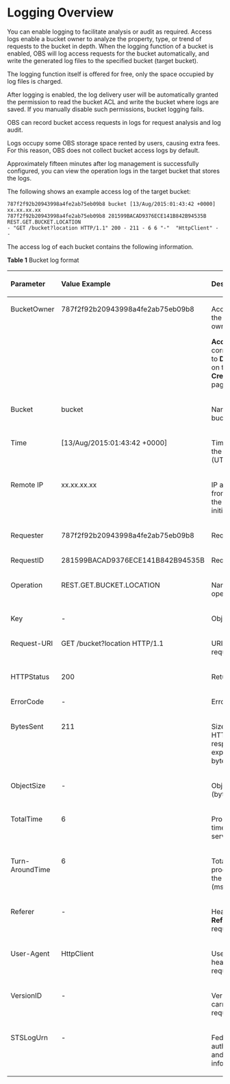 # Logging Overview<a name="obs_03_0431"></a>

You can enable logging to facilitate analysis or audit as required. Access logs enable a bucket owner to analyze the property, type, or trend of requests to the bucket in depth. When the logging function of a bucket is enabled, OBS will log access requests for the bucket automatically, and write the generated log files to the specified bucket \(target bucket\).

The logging function itself is offered for free, only the space occupied by log files is charged.

After logging is enabled, the log delivery user will be automatically granted the permission to read the bucket ACL and write the bucket where logs are saved. If you manually disable such permissions, bucket logging fails.

OBS can record bucket access requests in logs for request analysis and log audit.

Logs occupy some OBS storage space rented by users, causing extra fees. For this reason, OBS does not collect bucket access logs by default.

Approximately fifteen minutes after log management is successfully configured, you can view the operation logs in the target bucket that stores the logs.

The following shows an example access log of the target bucket:

```
787f2f92b20943998a4fe2ab75eb09b8 bucket [13/Aug/2015:01:43:42 +0000] xx.xx.xx.xx 
787f2f92b20943998a4fe2ab75eb09b8 281599BACAD9376ECE141B842B94535B  REST.GET.BUCKET.LOCATION 
- "GET /bucket?location HTTP/1.1" 200 - 211 - 6 6 "-"  "HttpClient" - -
```

The access log of each bucket contains the following information.

**Table  1**  Bucket log format

<a name="en-us_topic_0045853553_table131214386116"></a>
<table><thead align="left"><tr id="en-us_topic_0045853553_row91211438610"><th class="cellrowborder" valign="top" width="30%" id="mcps1.2.4.1.1"><p id="en-us_topic_0045853553_p171215388116"><a name="en-us_topic_0045853553_p171215388116"></a><a name="en-us_topic_0045853553_p171215388116"></a><strong id="en-us_topic_0045853553_b5199335294"><a name="en-us_topic_0045853553_b5199335294"></a><a name="en-us_topic_0045853553_b5199335294"></a>Parameter</strong></p>
</th>
<th class="cellrowborder" valign="top" width="44%" id="mcps1.2.4.1.2"><p id="en-us_topic_0045853553_p41212381016"><a name="en-us_topic_0045853553_p41212381016"></a><a name="en-us_topic_0045853553_p41212381016"></a><strong id="en-us_topic_0045853553_b1026099112911"><a name="en-us_topic_0045853553_b1026099112911"></a><a name="en-us_topic_0045853553_b1026099112911"></a>Value Example</strong></p>
</th>
<th class="cellrowborder" valign="top" width="26%" id="mcps1.2.4.1.3"><p id="en-us_topic_0045853553_p812114386117"><a name="en-us_topic_0045853553_p812114386117"></a><a name="en-us_topic_0045853553_p812114386117"></a><strong id="en-us_topic_0045853553_b5762121572918"><a name="en-us_topic_0045853553_b5762121572918"></a><a name="en-us_topic_0045853553_b5762121572918"></a>Description</strong></p>
</th>
</tr>
</thead>
<tbody><tr id="en-us_topic_0045853553_row1812118381315"><td class="cellrowborder" valign="top" width="30%" headers="mcps1.2.4.1.1 "><p id="en-us_topic_0045853553_p317119161311"><a name="en-us_topic_0045853553_p317119161311"></a><a name="en-us_topic_0045853553_p317119161311"></a>BucketOwner</p>
</td>
<td class="cellrowborder" valign="top" width="44%" headers="mcps1.2.4.1.2 "><p id="en-us_topic_0045853553_p11713161731"><a name="en-us_topic_0045853553_p11713161731"></a><a name="en-us_topic_0045853553_p11713161731"></a>787f2f92b20943998a4fe2ab75eb09b8</p>
</td>
<td class="cellrowborder" valign="top" width="26%" headers="mcps1.2.4.1.3 "><p id="en-us_topic_0045853553_p1317111168312"><a name="en-us_topic_0045853553_p1317111168312"></a><a name="en-us_topic_0045853553_p1317111168312"></a>Account ID of the bucket owner</p>
<p id="en-us_topic_0045853553_p16250135004910"><a name="en-us_topic_0045853553_p16250135004910"></a><a name="en-us_topic_0045853553_p16250135004910"></a><strong id="en-us_topic_0045853553_b575518588313"><a name="en-us_topic_0045853553_b575518588313"></a><a name="en-us_topic_0045853553_b575518588313"></a>Account ID</strong> corresponds to <strong id="en-us_topic_0045853553_b41318815412"><a name="en-us_topic_0045853553_b41318815412"></a><a name="en-us_topic_0045853553_b41318815412"></a>Domain ID</strong> on the <strong id="en-us_topic_0045853553_b1397315101441"><a name="en-us_topic_0045853553_b1397315101441"></a><a name="en-us_topic_0045853553_b1397315101441"></a>My Credential</strong> page.</p>
</td>
</tr>
<tr id="en-us_topic_0045853553_row512113386112"><td class="cellrowborder" valign="top" width="30%" headers="mcps1.2.4.1.1 "><p id="en-us_topic_0045853553_p1717113165312"><a name="en-us_topic_0045853553_p1717113165312"></a><a name="en-us_topic_0045853553_p1717113165312"></a>Bucket</p>
</td>
<td class="cellrowborder" valign="top" width="44%" headers="mcps1.2.4.1.2 "><p id="en-us_topic_0045853553_p3171216839"><a name="en-us_topic_0045853553_p3171216839"></a><a name="en-us_topic_0045853553_p3171216839"></a>bucket</p>
</td>
<td class="cellrowborder" valign="top" width="26%" headers="mcps1.2.4.1.3 "><p id="en-us_topic_0045853553_p21714168313"><a name="en-us_topic_0045853553_p21714168313"></a><a name="en-us_topic_0045853553_p21714168313"></a>Name of the bucket</p>
</td>
</tr>
<tr id="en-us_topic_0045853553_row161211438717"><td class="cellrowborder" valign="top" width="30%" headers="mcps1.2.4.1.1 "><p id="en-us_topic_0045853553_p141718161331"><a name="en-us_topic_0045853553_p141718161331"></a><a name="en-us_topic_0045853553_p141718161331"></a>Time</p>
</td>
<td class="cellrowborder" valign="top" width="44%" headers="mcps1.2.4.1.2 "><p id="en-us_topic_0045853553_p1217121611311"><a name="en-us_topic_0045853553_p1217121611311"></a><a name="en-us_topic_0045853553_p1217121611311"></a>[13/Aug/2015:01:43:42 +0000]</p>
</td>
<td class="cellrowborder" valign="top" width="26%" headers="mcps1.2.4.1.3 "><p id="en-us_topic_0045853553_p7171316031"><a name="en-us_topic_0045853553_p7171316031"></a><a name="en-us_topic_0045853553_p7171316031"></a>Timestamp of the request (UTC)</p>
</td>
</tr>
<tr id="en-us_topic_0045853553_row71212387114"><td class="cellrowborder" valign="top" width="30%" headers="mcps1.2.4.1.1 "><p id="en-us_topic_0045853553_p517112168319"><a name="en-us_topic_0045853553_p517112168319"></a><a name="en-us_topic_0045853553_p517112168319"></a>Remote IP</p>
</td>
<td class="cellrowborder" valign="top" width="44%" headers="mcps1.2.4.1.2 "><p id="en-us_topic_0045853553_p11171121618320"><a name="en-us_topic_0045853553_p11171121618320"></a><a name="en-us_topic_0045853553_p11171121618320"></a>xx.xx.xx.xx</p>
</td>
<td class="cellrowborder" valign="top" width="26%" headers="mcps1.2.4.1.3 "><p id="en-us_topic_0045853553_p317121610316"><a name="en-us_topic_0045853553_p317121610316"></a><a name="en-us_topic_0045853553_p317121610316"></a>IP address from where the request is initiated</p>
</td>
</tr>
<tr id="en-us_topic_0045853553_row412120385118"><td class="cellrowborder" valign="top" width="30%" headers="mcps1.2.4.1.1 "><p id="en-us_topic_0045853553_p1617116161139"><a name="en-us_topic_0045853553_p1617116161139"></a><a name="en-us_topic_0045853553_p1617116161139"></a>Requester</p>
</td>
<td class="cellrowborder" valign="top" width="44%" headers="mcps1.2.4.1.2 "><p id="en-us_topic_0045853553_p4171141618312"><a name="en-us_topic_0045853553_p4171141618312"></a><a name="en-us_topic_0045853553_p4171141618312"></a>787f2f92b20943998a4fe2ab75eb09b8</p>
</td>
<td class="cellrowborder" valign="top" width="26%" headers="mcps1.2.4.1.3 "><p id="en-us_topic_0045853553_p121711816833"><a name="en-us_topic_0045853553_p121711816833"></a><a name="en-us_topic_0045853553_p121711816833"></a>Requester ID</p>
</td>
</tr>
<tr id="en-us_topic_0045853553_row1012119381212"><td class="cellrowborder" valign="top" width="30%" headers="mcps1.2.4.1.1 "><p id="en-us_topic_0045853553_p17171181616312"><a name="en-us_topic_0045853553_p17171181616312"></a><a name="en-us_topic_0045853553_p17171181616312"></a>RequestID</p>
</td>
<td class="cellrowborder" valign="top" width="44%" headers="mcps1.2.4.1.2 "><p id="en-us_topic_0045853553_p91713161734"><a name="en-us_topic_0045853553_p91713161734"></a><a name="en-us_topic_0045853553_p91713161734"></a>281599BACAD9376ECE141B842B94535B</p>
</td>
<td class="cellrowborder" valign="top" width="26%" headers="mcps1.2.4.1.3 "><p id="en-us_topic_0045853553_p8171121615316"><a name="en-us_topic_0045853553_p8171121615316"></a><a name="en-us_topic_0045853553_p8171121615316"></a>Request ID</p>
</td>
</tr>
<tr id="en-us_topic_0045853553_row0121538319"><td class="cellrowborder" valign="top" width="30%" headers="mcps1.2.4.1.1 "><p id="en-us_topic_0045853553_p15171316734"><a name="en-us_topic_0045853553_p15171316734"></a><a name="en-us_topic_0045853553_p15171316734"></a>Operation</p>
</td>
<td class="cellrowborder" valign="top" width="44%" headers="mcps1.2.4.1.2 "><p id="en-us_topic_0045853553_p217121618311"><a name="en-us_topic_0045853553_p217121618311"></a><a name="en-us_topic_0045853553_p217121618311"></a>REST.GET.BUCKET.LOCATION</p>
</td>
<td class="cellrowborder" valign="top" width="26%" headers="mcps1.2.4.1.3 "><p id="en-us_topic_0045853553_p917112161834"><a name="en-us_topic_0045853553_p917112161834"></a><a name="en-us_topic_0045853553_p917112161834"></a>Name of the operation</p>
</td>
</tr>
<tr id="en-us_topic_0045853553_row0997173031516"><td class="cellrowborder" valign="top" width="30%" headers="mcps1.2.4.1.1 "><p id="en-us_topic_0045853553_p159971730131518"><a name="en-us_topic_0045853553_p159971730131518"></a><a name="en-us_topic_0045853553_p159971730131518"></a>Key</p>
</td>
<td class="cellrowborder" valign="top" width="44%" headers="mcps1.2.4.1.2 "><p id="en-us_topic_0045853553_p4997430191515"><a name="en-us_topic_0045853553_p4997430191515"></a><a name="en-us_topic_0045853553_p4997430191515"></a>-</p>
</td>
<td class="cellrowborder" valign="top" width="26%" headers="mcps1.2.4.1.3 "><p id="en-us_topic_0045853553_p1428011903918"><a name="en-us_topic_0045853553_p1428011903918"></a><a name="en-us_topic_0045853553_p1428011903918"></a>Object name</p>
</td>
</tr>
<tr id="en-us_topic_0045853553_row218717133312"><td class="cellrowborder" valign="top" width="30%" headers="mcps1.2.4.1.1 "><p id="en-us_topic_0045853553_p181712167318"><a name="en-us_topic_0045853553_p181712167318"></a><a name="en-us_topic_0045853553_p181712167318"></a>Request-URI</p>
</td>
<td class="cellrowborder" valign="top" width="44%" headers="mcps1.2.4.1.2 "><p id="en-us_topic_0045853553_p151711616837"><a name="en-us_topic_0045853553_p151711616837"></a><a name="en-us_topic_0045853553_p151711616837"></a>GET /bucket?location HTTP/1.1</p>
</td>
<td class="cellrowborder" valign="top" width="26%" headers="mcps1.2.4.1.3 "><p id="en-us_topic_0045853553_p1517181618315"><a name="en-us_topic_0045853553_p1517181618315"></a><a name="en-us_topic_0045853553_p1517181618315"></a>URI of the request</p>
</td>
</tr>
<tr id="en-us_topic_0045853553_row965413106316"><td class="cellrowborder" valign="top" width="30%" headers="mcps1.2.4.1.1 "><p id="en-us_topic_0045853553_p131710168310"><a name="en-us_topic_0045853553_p131710168310"></a><a name="en-us_topic_0045853553_p131710168310"></a>HTTPStatus</p>
</td>
<td class="cellrowborder" valign="top" width="44%" headers="mcps1.2.4.1.2 "><p id="en-us_topic_0045853553_p9171316238"><a name="en-us_topic_0045853553_p9171316238"></a><a name="en-us_topic_0045853553_p9171316238"></a>200</p>
</td>
<td class="cellrowborder" valign="top" width="26%" headers="mcps1.2.4.1.3 "><p id="en-us_topic_0045853553_p18171171616313"><a name="en-us_topic_0045853553_p18171171616313"></a><a name="en-us_topic_0045853553_p18171171616313"></a>Return code</p>
</td>
</tr>
<tr id="en-us_topic_0045853553_row15399651112010"><td class="cellrowborder" valign="top" width="30%" headers="mcps1.2.4.1.1 "><p id="en-us_topic_0045853553_p103991051162012"><a name="en-us_topic_0045853553_p103991051162012"></a><a name="en-us_topic_0045853553_p103991051162012"></a>ErrorCode</p>
</td>
<td class="cellrowborder" valign="top" width="44%" headers="mcps1.2.4.1.2 "><p id="en-us_topic_0045853553_p4399185111206"><a name="en-us_topic_0045853553_p4399185111206"></a><a name="en-us_topic_0045853553_p4399185111206"></a>-</p>
</td>
<td class="cellrowborder" valign="top" width="26%" headers="mcps1.2.4.1.3 "><p id="en-us_topic_0045853553_p193991851112014"><a name="en-us_topic_0045853553_p193991851112014"></a><a name="en-us_topic_0045853553_p193991851112014"></a>Error code</p>
</td>
</tr>
<tr id="en-us_topic_0045853553_row18264188238"><td class="cellrowborder" valign="top" width="30%" headers="mcps1.2.4.1.1 "><p id="en-us_topic_0045853553_p117117161836"><a name="en-us_topic_0045853553_p117117161836"></a><a name="en-us_topic_0045853553_p117117161836"></a>BytesSent</p>
</td>
<td class="cellrowborder" valign="top" width="44%" headers="mcps1.2.4.1.2 "><p id="en-us_topic_0045853553_p61717167319"><a name="en-us_topic_0045853553_p61717167319"></a><a name="en-us_topic_0045853553_p61717167319"></a>211</p>
</td>
<td class="cellrowborder" valign="top" width="26%" headers="mcps1.2.4.1.3 "><p id="en-us_topic_0045853553_p161711016435"><a name="en-us_topic_0045853553_p161711016435"></a><a name="en-us_topic_0045853553_p161711016435"></a>Size of the HTTP response, expressed in bytes</p>
</td>
</tr>
<tr id="en-us_topic_0045853553_row4789642132118"><td class="cellrowborder" valign="top" width="30%" headers="mcps1.2.4.1.1 "><p id="en-us_topic_0045853553_p8789114282111"><a name="en-us_topic_0045853553_p8789114282111"></a><a name="en-us_topic_0045853553_p8789114282111"></a>ObjectSize</p>
</td>
<td class="cellrowborder" valign="top" width="44%" headers="mcps1.2.4.1.2 "><p id="en-us_topic_0045853553_p15789144252119"><a name="en-us_topic_0045853553_p15789144252119"></a><a name="en-us_topic_0045853553_p15789144252119"></a>-</p>
</td>
<td class="cellrowborder" valign="top" width="26%" headers="mcps1.2.4.1.3 "><p id="en-us_topic_0045853553_p878954214212"><a name="en-us_topic_0045853553_p878954214212"></a><a name="en-us_topic_0045853553_p878954214212"></a>Object size (bytes)</p>
</td>
</tr>
<tr id="en-us_topic_0045853553_row7983195831"><td class="cellrowborder" valign="top" width="30%" headers="mcps1.2.4.1.1 "><p id="en-us_topic_0045853553_p14171516134"><a name="en-us_topic_0045853553_p14171516134"></a><a name="en-us_topic_0045853553_p14171516134"></a>TotalTime</p>
</td>
<td class="cellrowborder" valign="top" width="44%" headers="mcps1.2.4.1.2 "><p id="en-us_topic_0045853553_p1417115160310"><a name="en-us_topic_0045853553_p1417115160310"></a><a name="en-us_topic_0045853553_p1417115160310"></a>6</p>
</td>
<td class="cellrowborder" valign="top" width="26%" headers="mcps1.2.4.1.3 "><p id="en-us_topic_0045853553_p2017114161831"><a name="en-us_topic_0045853553_p2017114161831"></a><a name="en-us_topic_0045853553_p2017114161831"></a>Processing time on the server (ms)</p>
</td>
</tr>
<tr id="en-us_topic_0045853553_row16811143633"><td class="cellrowborder" valign="top" width="30%" headers="mcps1.2.4.1.1 "><p id="en-us_topic_0045853553_p617110167315"><a name="en-us_topic_0045853553_p617110167315"></a><a name="en-us_topic_0045853553_p617110167315"></a>Turn-AroundTime</p>
</td>
<td class="cellrowborder" valign="top" width="44%" headers="mcps1.2.4.1.2 "><p id="en-us_topic_0045853553_p4171616233"><a name="en-us_topic_0045853553_p4171616233"></a><a name="en-us_topic_0045853553_p4171616233"></a>6</p>
</td>
<td class="cellrowborder" valign="top" width="26%" headers="mcps1.2.4.1.3 "><p id="en-us_topic_0045853553_p161711716536"><a name="en-us_topic_0045853553_p161711716536"></a><a name="en-us_topic_0045853553_p161711716536"></a>Total time for processing the request (ms)</p>
</td>
</tr>
<tr id="en-us_topic_0045853553_row9951955723"><td class="cellrowborder" valign="top" width="30%" headers="mcps1.2.4.1.1 "><p id="en-us_topic_0045853553_p0951655520"><a name="en-us_topic_0045853553_p0951655520"></a><a name="en-us_topic_0045853553_p0951655520"></a>Referer</p>
</td>
<td class="cellrowborder" valign="top" width="44%" headers="mcps1.2.4.1.2 "><p id="en-us_topic_0045853553_p199511855725"><a name="en-us_topic_0045853553_p199511855725"></a><a name="en-us_topic_0045853553_p199511855725"></a>-</p>
</td>
<td class="cellrowborder" valign="top" width="26%" headers="mcps1.2.4.1.3 "><p id="en-us_topic_0045853553_p1195113551720"><a name="en-us_topic_0045853553_p1195113551720"></a><a name="en-us_topic_0045853553_p1195113551720"></a>Header field <strong id="en-us_topic_0045853553_b728161215314"><a name="en-us_topic_0045853553_b728161215314"></a><a name="en-us_topic_0045853553_b728161215314"></a>Referer</strong> of the request</p>
</td>
</tr>
<tr id="en-us_topic_0045853553_row144987116315"><td class="cellrowborder" valign="top" width="30%" headers="mcps1.2.4.1.1 "><p id="en-us_topic_0045853553_p154981012317"><a name="en-us_topic_0045853553_p154981012317"></a><a name="en-us_topic_0045853553_p154981012317"></a>User-Agent</p>
</td>
<td class="cellrowborder" valign="top" width="44%" headers="mcps1.2.4.1.2 "><p id="en-us_topic_0045853553_p15498310315"><a name="en-us_topic_0045853553_p15498310315"></a><a name="en-us_topic_0045853553_p15498310315"></a>HttpClient</p>
</td>
<td class="cellrowborder" valign="top" width="26%" headers="mcps1.2.4.1.3 "><p id="en-us_topic_0045853553_p549815114320"><a name="en-us_topic_0045853553_p549815114320"></a><a name="en-us_topic_0045853553_p549815114320"></a>User-Agent header of the request</p>
</td>
</tr>
<tr id="en-us_topic_0045853553_row1320275918214"><td class="cellrowborder" valign="top" width="30%" headers="mcps1.2.4.1.1 "><p id="en-us_topic_0045853553_p72021159823"><a name="en-us_topic_0045853553_p72021159823"></a><a name="en-us_topic_0045853553_p72021159823"></a>VersionID</p>
</td>
<td class="cellrowborder" valign="top" width="44%" headers="mcps1.2.4.1.2 "><p id="en-us_topic_0045853553_p1820219591624"><a name="en-us_topic_0045853553_p1820219591624"></a><a name="en-us_topic_0045853553_p1820219591624"></a>-</p>
</td>
<td class="cellrowborder" valign="top" width="26%" headers="mcps1.2.4.1.3 "><p id="en-us_topic_0045853553_p2020218592212"><a name="en-us_topic_0045853553_p2020218592212"></a><a name="en-us_topic_0045853553_p2020218592212"></a>Version ID carried in the request</p>
</td>
</tr>
<tr id="en-us_topic_0045853553_row5594115117310"><td class="cellrowborder" valign="top" width="30%" headers="mcps1.2.4.1.1 "><p id="en-us_topic_0045853553_p1559445111318"><a name="en-us_topic_0045853553_p1559445111318"></a><a name="en-us_topic_0045853553_p1559445111318"></a>STSLogUrn</p>
</td>
<td class="cellrowborder" valign="top" width="44%" headers="mcps1.2.4.1.2 "><p id="en-us_topic_0045853553_p125943511133"><a name="en-us_topic_0045853553_p125943511133"></a><a name="en-us_topic_0045853553_p125943511133"></a>-</p>
</td>
<td class="cellrowborder" valign="top" width="26%" headers="mcps1.2.4.1.3 "><p id="en-us_topic_0045853553_p65941151832"><a name="en-us_topic_0045853553_p65941151832"></a><a name="en-us_topic_0045853553_p65941151832"></a>Federated authentication and agency information</p>
</td>
</tr>
</tbody>
</table>

